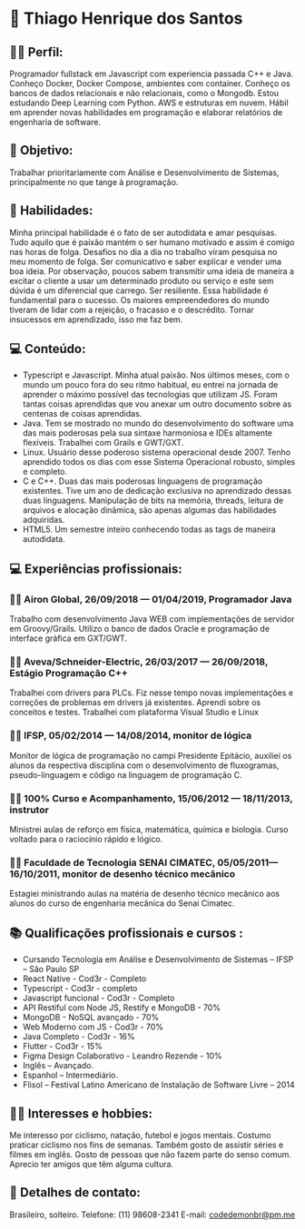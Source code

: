 # 🧔 Thiago Henrique dos Santos

## 👨‍💻 Perfil:

Programador fullstack em Javascript com experiencia passada C++ e Java. Conheço Docker, Docker Compose, ambientes com container. Conheço os bancos de dados relacionais e não relacionais, como o Mongodb. Estou estudando Deep Learning com Python. AWS e estruturas em nuvem. Hábil em aprender novas habilidades em programação e elaborar relatórios de engenharia de software.

## 🎯 Objetivo:

Trabalhar prioritariamente com Análise e Desenvolvimento de Sistemas, principalmente no que tange à programação.

## 🚀 Habilidades:

Minha principal habilidade é o fato de ser autodidata e amar pesquisas. Tudo aquilo que é paixão mantém o ser humano motivado e assim é comigo nas horas de folga. Desafios no dia a dia no trabalho viram pesquisa no meu momento de folga.
Ser comunicativo e saber explicar e vender uma boa ideia. Por observação, poucos sabem transmitir uma ideia de maneira a excitar o cliente a usar um determinado produto ou serviço e este sem dúvida é um diferencial que carrego.
Ser resiliente. Essa habilidade é fundamental para o sucesso. Os maiores empreendedores do mundo tiveram de lidar com a rejeição, o fracasso e o descrédito. Tornar insucessos em aprendizado, isso me faz bem.

## 💻 Conteúdo:

-   Typescript e Javascript. Minha atual paixão. Nos últimos meses, com o mundo um pouco fora do seu ritmo habitual, eu entrei na jornada de aprender o máximo possível das tecnologias que utilizam JS. Foram tantas coisas aprendidas que vou anexar um outro documento sobre as centenas de coisas aprendidas.
-   Java. Tem se mostrado no mundo do desenvolvimento do software uma das mais poderosas pela sua sintaxe harmoniosa e IDEs altamente flexíveis. Trabalhei com Grails e GWT/GXT.
-   Linux. Usuário desse poderoso sistema operacional desde 2007. Tenho aprendido todos os dias com esse Sistema Operacional robusto, simples e completo.
-   C e C++. Duas das mais poderosas linguagens de programação existentes. Tive um ano de dedicação exclusiva no aprendizado dessas duas linguagens. Manipulação de bits na memória, threads, leitura de arquivos e alocação dinâmica, são apenas algumas das habilidades adquiridas.
-   HTML5. Um semestre inteiro conhecendo todas as tags de maneira autodidata.

## 💻 Experiências profissionais:

### :man_technologist: Airon Global, 26/09/2018 — 01/04/2019, Programador Java

Trabalho com desenvolvimento Java WEB com implementações de servidor em Groovy/Grails. Utilizo o banco de dados Oracle e programação de interface gráfica em GXT/GWT.

### :man_technologist: Aveva/Schneider-Electric, 26/03/2017 — 26/09/2018, Estágio Programação C++

Trabalhei com drivers para PLCs. Fiz nesse tempo novas implementações e correções de problemas em drivers já existentes. Aprendi sobre os conceitos e testes. Trabalhei com plataforma Visual Studio e Linux

### :man_teacher: IFSP, 05/02/2014 — 14/08/2014, monitor de lógica

Monitor de lógica de programação no campi Presidente Epitácio, auxiliei os alunos da respectiva disciplina com o desenvolvimento de fluxogramas, pseudo-linguagem e código na linguagem de programação C.

### :man_teacher: 100% Curso e Acompanhamento, 15/06/2012 — 18/11/2013, instrutor

Ministrei aulas de reforço em física, matemática, química e biologia. Curso voltado para o raciocínio rápido e lógico.

### :man_teacher: Faculdade de Tecnologia SENAI CIMATEC, 05/05/2011— 16/10/2011, monitor de desenho técnico mecânico

Estagiei ministrando aulas na matéria de desenho técnico mecânico aos alunos do curso de engenharia mecânica do Senai Cimatec.

## :books: Qualificações profissionais e cursos :

-   Cursando Tecnologia em Análise e Desenvolvimento de Sistemas – IFSP – São Paulo SP
-   React Native - Cod3r - Completo
-   Typescript - Cod3r - completo
-   Javascript funcional - Cod3r - Completo
-   API Restiful com Node JS, Restify e MongoDB - 70%
-   MongoDB - NoSQL avançado - 70%
-   Web Moderno com JS - Cod3r - 70%
-   Java Completo - Cod3r - 16%
-   Flutter - Cod3r - 15%
-   Figma Design Colaborativo - Leandro Rezende - 10%
-   Inglês – Avançado.
-   Espanhol – Intermediário.
-   Flisol – Festival Latino Americano de Instalação de Software Livre – 2014

## 🚴‍♂️ Interesses e hobbies:

Me interesso por ciclismo, natação, futebol e jogos mentais. Costumo praticar ciclismo nos fins de semanas. Também gosto de assistir séries e filmes em inglês. Gosto de pessoas que não fazem parte do senso comum. Aprecio ter amigos que têm alguma cultura.

## :iphone: Detalhes de contato:

Brasileiro, solteiro.
Telefone: (11) 98608-2341
E-mail: codedemonbr@pm.me
